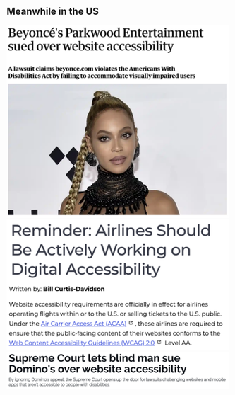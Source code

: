 ## Meanwhile in the US

[![Beyoncé's Parkwood Entertainment sued over website accessibility](media/lawsuit-beyonce.png)](https://www.theguardian.com/music/2019/jan/04/beyonce-parkwood-entertainment-sued-over-website-accessibility) <!-- .element class="custom-lawsuit-beyonce" -->
[![Reminder: Airlines Should Be Actively Working on Digital Accessibility](media/lawsuit-airlines.png)](https://www.levelaccess.com/airlines-should-be-working-on-digital-accessibility/) <!-- .element class="custom-lawsuit-airlines" -->
[![Supreme Court lets blind man sue Domino's over website accessibility](media/lawsuit-dominos.png)](https://www.zdnet.com/article/supreme-court-lets-blind-man-sue-dominos-over-website-accessibility/) <!-- .element class="custom-lawsuit-dominos" -->
